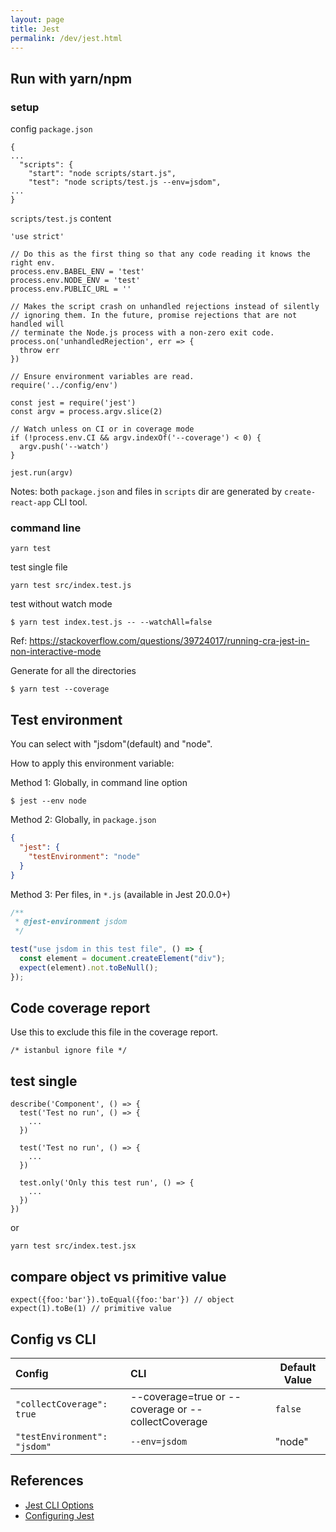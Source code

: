 ```yaml
---
layout: page
title: Jest
permalink: /dev/jest.html
---
```


## Run with yarn/npm

### setup

config `package.json`

```
{
...
  "scripts": {
    "start": "node scripts/start.js",
    "test": "node scripts/test.js --env=jsdom",
...
}
```

`scripts/test.js` content

```
'use strict'

// Do this as the first thing so that any code reading it knows the right env.
process.env.BABEL_ENV = 'test'
process.env.NODE_ENV = 'test'
process.env.PUBLIC_URL = ''

// Makes the script crash on unhandled rejections instead of silently
// ignoring them. In the future, promise rejections that are not handled will
// terminate the Node.js process with a non-zero exit code.
process.on('unhandledRejection', err => {
  throw err
})

// Ensure environment variables are read.
require('../config/env')

const jest = require('jest')
const argv = process.argv.slice(2)

// Watch unless on CI or in coverage mode
if (!process.env.CI && argv.indexOf('--coverage') < 0) {
  argv.push('--watch')
}

jest.run(argv)
```

Notes: both `package.json` and files in `scripts` dir are generated by `create-react-app` CLI tool.

### command line

```
yarn test
```

test single file

```
yarn test src/index.test.js
```

test without watch mode

```
$ yarn test index.test.js -- --watchAll=false
```

Ref: https://stackoverflow.com/questions/39724017/running-cra-jest-in-non-interactive-mode

Generate for all the directories

```
$ yarn test --coverage
```

## Test environment

You can select with "jsdom"(default) and "node".

How to apply this environment variable:

Method 1: Globally, in command line option

```
$ jest --env node
```

Method 2: Globally, in `package.json`

```json
{
  "jest": {
    "testEnvironment": "node"
  }
}
```

Method 3: Per files, in `*.js` (available in Jest 20.0.0+)

```js
/**
 * @jest-environment jsdom
 */

test("use jsdom in this test file", () => {
  const element = document.createElement("div");
  expect(element).not.toBeNull();
});
```

## Code coverage report

Use this to exclude this file in the coverage report.

```
/* istanbul ignore file */
```

## test single

```
describe('Component', () => {
  test('Test no run', () => {
    ...
  })

  test('Test no run', () => {
    ...
  })

  test.only('Only this test run', () => {
    ...
  })
})
```

or

```
yarn test src/index.test.jsx
```

## compare object vs primitive value

```
expect({foo:'bar'}).toEqual({foo:'bar'}) // object
expect(1).toBe(1) // primitive value
```

## Config vs CLI

| Config                       | CLI                                                | Default Value |
| :--------------------------- | :------------------------------------------------- | ------------- |
| `"collectCoverage": true`    | --coverage=true or --coverage or --collectCoverage | `false`       |
| `"testEnvironment": "jsdom"` | `--env=jsdom`                                      | "node"        |

## References

- [Jest CLI Options](https://jestjs.io/docs/en/cli.html#--coverageboolean)
- [Configuring Jest](https://jestjs.io/docs/en/configuration.html)
